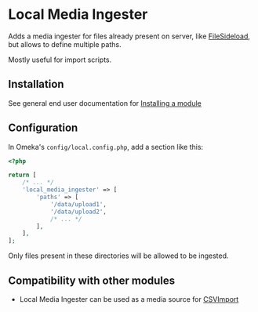# Local Media Ingester

Adds a media ingester for files already present on server, like
[FileSideload](https://github.com/omeka-s-modules/FileSideload), but allows to
define multiple paths.

Mostly useful for import scripts.

## Installation

See general end user documentation for [Installing a module](http://omeka.org/s/docs/user-manual/modules/#installing-modules)

## Configuration

In Omeka's `config/local.config.php`, add a section like this:

```php
<?php

return [
    /* ... */
    'local_media_ingester' => [
        'paths' => [
            '/data/upload1',
            '/data/upload2',
            /* ... */
        ],
    ],
];
```

Only files present in these directories will be allowed to be ingested.

## Compatibility with other modules

* Local Media Ingester can be used as a media source for [CSVImport](https://github.com/omeka-s-modules/CSVImport)
